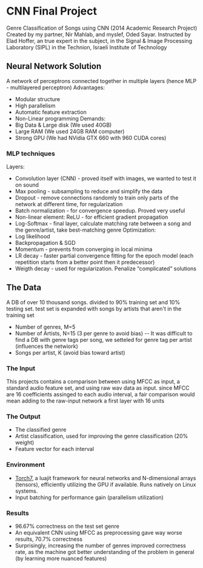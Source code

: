 # CNN Final Project
Genre Classification of Songs using CNN (2014 Academic Research Project)
Created by my partner, Nir Mahlab, and myslef, Oded Sayar.
Instructed by Elad Hoffer, an true expert in the subject, in the Signal & Image Processing Laboratory (SIPL) in the Technion, Israeli Institute of Technology

## Neural Network Solution
A network of perceptrons connected together in multiple layers (hence MLP - multilayered perceptron)
Advantages:
- Modular structure
- High parallelism
- Automatic feature extraction 
- Non-Linear programming
Demands:
- Big Data & Large disk (We used 40GB)
- Large RAM (We used 24GB RAM computer)
- Strong GPU (We had NVidia GTX 660 with 960 CUDA cores)

### MLP techniques
Layers:
- Convolution layer (CNN) - proved itself with images, we wanted to test it on sound
- Max pooling - subsampling to reduce and simplify the data
- Dropout - remove connections randomly to train only parts of the network at different time, for regularization
- Batch normalization - for convergence speedup. Proved very useful
- Non-linear element: ReLU - for efficient gradient propagation
- Log-Softmax - final layer, calculate matching rate between a song and the genre/artist, take best-matching genre
Optimization:
- Log likelihood
- Backpropagation & SGD
- Momentum - prevents from converging in local minima
- LR decay - faster partial convergence fitting for the epoch model (each repetition starts from a better point then it predecessor)
- Weigth decay - used for regularization. Penalize “complicated” solutions

## The Data
A DB of over 10 thousand songs. divided to 90% training set and 10% testing set. test set is expanded with songs by artists that aren't in the training set
- Number of genres, M=5
- Number of Artists, N=15 (3 per genre to avoid bias)
-- It was difficult to find a DB with genre tags per song, we setteled for genre tag per artist (influences the netwiork)
- Songs per artist, K (avoid bias toward artist)

### The Input
This projects contains a comparison between using MFCC as input, a standard audio feature set, and using raw wav data as input.
since MFCC are 16 coefficients assinged to each audio interval, a fair comparison would mean adding to the raw-input network a first layer with 16 units

### The Output
- The classified genre
- Artist classification, used for improving the genre classification (20% weight)
- Feature vector for each interval

### Environment
- [Torch7](http://torch.ch/), a luajit framework for neural networks and N-dimensional arrays (tensors), efficiently utilizing the GPU if available. Runs natively on Linux systems.
- Input batching for performance gain (parallelism utilization)

### Results
- 96.67% correctness on the test set genre
- An equivalent CNN using MFCC as preprocessing gave way worse results, 70.7% correctness
- Surprisingly, increasing the number of genres improved correctness rate, as the machine got better understanding of the problem in general (by learning more nuanced features)
